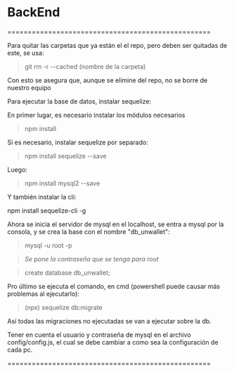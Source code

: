 # BackEnd

==================================================

Para quitar las carpetas que ya están el el repo,
pero deben ser quitadas de este, se usa:

>git rm -r --cached (nombre de la carpeta)

Con esto se asegura que, aunque se elimine del repo,
no se borre de nuestro equipo

Para ejecutar la base de datos, instalar sequelize:

En primer lugar, es necesario instalar los módulos
necesarios

> npm install

Si es necesario, instalar sequelize por separado:

> npm install sequelize --save

Luego:

> npm install mysql2 --save

Y también instalar la cli:

npm install sequelize-cli -g

Ahora se inicia el servidor de mysql en el localhost,
se entra a mysql por la consola, y se crea la base
con el nombre "db_unwallet":

> mysql -u root -p

> *Se pone la contraseña que se tenga para root*

> create database db_unwallet;

Pro último se ejecuta el comando, en cmd (powershell
puede causar más problemas al ejecutarlo):

> (npx) sequelize db:migrate

Así todas las migraciones no ejecutadas se van a 
ejecutar sobre la db. 

Tener en cuenta el usuario y contraseña de mysql 
en el archivo config/config.js, el cual se debe 
cambiar a como sea la configuración de cada pc.

==================================================